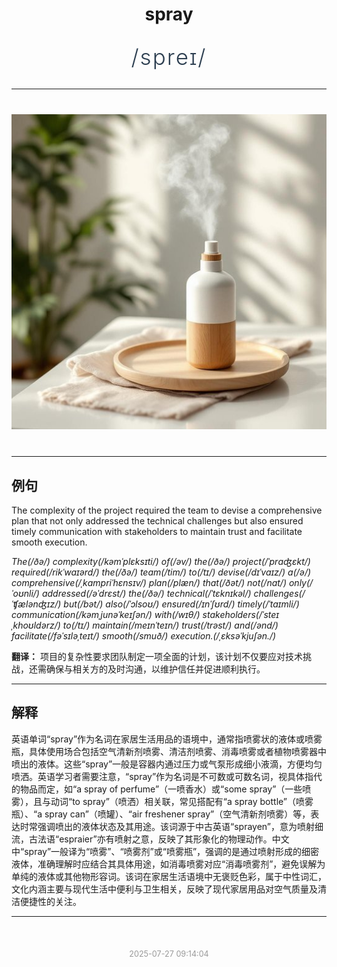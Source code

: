 <div align="center">

# spray

<div style="margin: 30px 0;">
<h1 style="font-size: 2.5em; font-weight: 300; letter-spacing: 2px; margin: 0; color: #2c3e50;">
/spreɪ/
</h1>
</div>

</div>

---

<div align="center" style="margin: 40px 0;">

![spray](images/spray.png)

</div>

---

## 例句

The complexity of the project required the team to devise a comprehensive plan that not only addressed the technical challenges but also ensured timely communication with stakeholders to maintain trust and facilitate smooth execution.

*The(/ðə/) complexity(/kəmˈplɛksɪti/) of(/əv/) the(/ðə/) project(/ˈprɑʤɛkt/) required(/rikˈwaɪərd/) the(/ðə/) team(/tim/) to(/tɪ/) devise(/dɪˈvaɪz/) a(/ə/) comprehensive(/ˌkɑmpriˈhɛnsɪv/) plan(/plæn/) that(/ðət/) not(/nɑt/) only(/ˈoʊnli/) addressed(/əˈdrɛst/) the(/ðə/) technical(/ˈtɛknɪkəl/) challenges(/ˈʧælənʤɪz/) but(/bət/) also(/ˈɔlsoʊ/) ensured(/ɪnˈʃʊrd/) timely(/ˈtaɪmli/) communication(/kəmˌjunəˈkeɪʃən/) with(/wɪθ/) stakeholders(/ˈsteɪˌkhoʊldərz/) to(/tɪ/) maintain(/meɪnˈteɪn/) trust(/trəst/) and(/ənd/) facilitate(/fəˈsɪləˌteɪt/) smooth(/smuð/) execution.(/ˌɛksəˈkjuʃən./)*

**翻译：** 项目的复杂性要求团队制定一项全面的计划，该计划不仅要应对技术挑战，还需确保与相关方的及时沟通，以维护信任并促进顺利执行。

---

## 解释

英语单词“spray”作为名词在家居生活用品的语境中，通常指喷雾状的液体或喷雾瓶，具体使用场合包括空气清新剂喷雾、清洁剂喷雾、消毒喷雾或者植物喷雾器中喷出的液体。这些“spray”一般是容器内通过压力或气泵形成细小液滴，方便均匀喷洒。英语学习者需要注意，“spray”作为名词是不可数或可数名词，视具体指代的物品而定，如“a spray of perfume”（一喷香水）或“some spray”（一些喷雾），且与动词“to spray”（喷洒）相关联，常见搭配有“a spray bottle”（喷雾瓶）、“a spray can”（喷罐）、“air freshener spray”（空气清新剂喷雾）等，表达时常强调喷出的液体状态及其用途。该词源于中古英语“sprayen”，意为喷射细流，古法语“espraier”亦有喷射之意，反映了其形象化的物理动作。中文中“spray”一般译为“喷雾”、“喷雾剂”或“喷雾瓶”，强调的是通过喷射形成的细密液体，准确理解时应结合其具体用途，如消毒喷雾对应“消毒喷雾剂”，避免误解为单纯的液体或其他物形容词。该词在家居生活语境中无褒贬色彩，属于中性词汇，文化内涵主要与现代生活中便利与卫生相关，反映了现代家居用品对空气质量及清洁便捷性的关注。


---

<div align="center" style="margin-top: 50px;">
<small style="color: #999; font-size: 0.9em;">2025-07-27 09:14:04</small>
</div>
